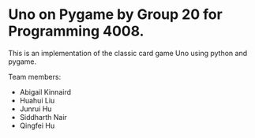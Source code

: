 # Uno on Pygame by Group 20 for Programming 4008.

This is an implementation of the classic card game Uno using python and pygame.

Team members:
- Abigail Kinnaird
- Huahui Liu
- Junrui Hu
- Siddharth Nair
- Qingfei Hu